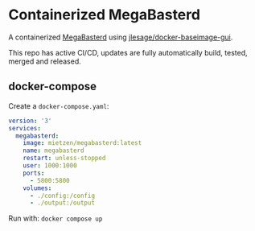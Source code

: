 # Containerized MegaBasterd

A containerized [MegaBasterd](https://github.com/tonikelope/megabasterd) using [jlesage/docker-baseimage-gui](https://github.com/jlesage/docker-baseimage-gui).

This repo has active CI/CD, updates are fully automatically build, tested, merged and released.

## docker-compose

Create a `docker-compose.yaml`:

```yaml
version: '3'
services:
  megabasterd:
    image: mietzen/megabasterd:latest
    name: megabasterd
    restart: unless-stopped
    user: 1000:1000
    ports:
      - 5800:5800
    volumes:
      - ./config:/config
      - ./output:/output
```

Run with: `docker compose up`
